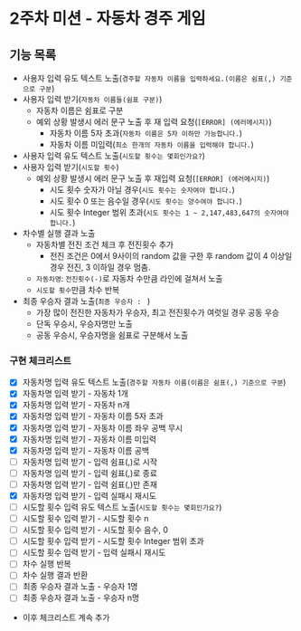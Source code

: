 # 2주차 미션 - 자동차 경주 게임

## 기능 목록

- 사용자 입력 유도 텍스트 노출(`경주할 자동차 이름을 입력하세요.(이름은 쉼표(,) 기준으로 구분`)
- 사용자 입력 받기(`자동차 이름들(쉼표 구분)`)
    - 자동차 이름은 쉼표로 구분
    - 예외 상황 발생시 에러 문구 노출 후 재 입력 요청(`[ERROR] (에러메시지)`)
        - 자동차 이름 5자 초과(`자동차 이름은 5자 이하만 가능합니다.`)
        - 자동차 이름 미입력(`최소 한개의 자동차 이름을 입력해야 합니다.`)
- 사용자 입력 유도 텍스트 노출(`시도할 횟수는 몇회인가요?`)
- 사용자 입력 받기(`시도할 횟수`)
    - 예외 상황 발생시 에러 문구 노출 후 재입력 요청(`[ERROR] (에러메시지)`)
        - 시도 횟수 숫자가 아닐 경우(`시도 횟수는 숫자여야 합니다.`)
        - 시도 횟수 0 또는 음수일 경우(`시도 횟수는 양수여야 합니다.`)
        - 시도 횟수 Integer 범위 초과(`시도 횟수는 1 ~ 2,147,483,647의 숫자여야 합니다.`)
- 차수별 실행 결과 노출
    - 자동차별 전진 조건 체크 후 전진횟수 추가
        - 전진 조건은 0에서 9사이의 random 값을 구한 후 random 값이 4 이상일 경우 전진, 3 이하일 경우 멈춤.
    - `자동차명`: `전진횟수(-)`로 자동차 수만큼 라인에 걸쳐서 노출
    - `시도할 횟수`만큼 차수 반복
- 최종 우승자 결과 노출(`최종 우승자 : ` )
    - 가장 많이 전진한 자동차가 우승자, 최고 전진횟수가 여럿일 경우 공동 우승
    - 단독 우승시, 우승자명만 노출
    - 공동 우승시, 우승자명을 쉼표로 구분해서 노출

### 구현 체크리스트

- [X] 자동차명 입력 유도 텍스트 노출(`경주할 자동차 이름(이름은 쉼표(,) 기준으로 구분`)
- [X] 자동차명 입력 받기 - 자동차 1개
- [X] 자동차명 입력 받기 - 자동차 n개
- [X] 자동차명 입력 받기 - 자동차 이름 5자 초과
- [X] 자동차명 입력 받기 - 자동차 이름 좌우 공백 무시
- [X] 자동차명 입력 받기 - 자동차 이름 미입력
- [X] 자동차명 입력 받기 - 자동차 이름 공백
- [ ] 자동차명 입력 받기 - 입력 쉼표(,)로 시작
- [ ] 자동차명 입력 받기 - 입력 쉼표(,)로 종료
- [ ] 자동차명 입력 받기 - 입력 쉼표(,)만 존재
- [X] 자동차명 입력 받기 - 입력 실패시 재시도
- [ ] 시도할 횟수 입력 유도 텍스트 노출(`시도할 횟수는 몇회인가요?`)
- [ ] 시도할 횟수 입력 받기 - 시도할 횟수 n
- [ ] 시도할 횟수 입력 받기 - 시도할 횟수 음수, 0
- [ ] 시도할 횟수 입력 받기 - 시도할 횟수 Integer 범위 초과
- [ ] 시도할 횟수 입력 받기 - 입력 실패시 재시도
- [ ] 차수 실행 반복
- [ ] 차수 실행 결과 반환
- [ ] 최종 우승자 결과 노출 - 우승자 1명
- [ ] 최종 우승자 결과 노출 - 우승자 n명
- 이후 체크리스트 계속 추가
